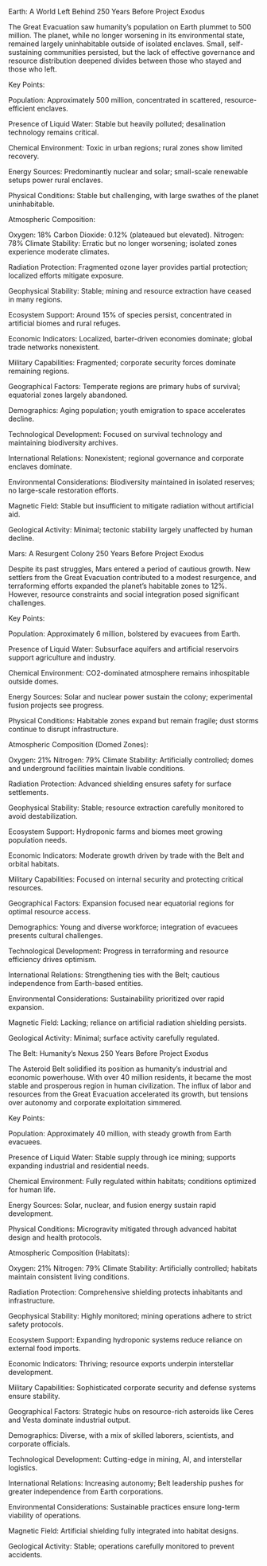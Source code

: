 Earth: A World Left Behind
250 Years Before Project Exodus

The Great Evacuation saw humanity’s population on Earth plummet to 500 million. The planet, while no longer worsening in its environmental state, remained largely uninhabitable outside of isolated enclaves. Small, self-sustaining communities persisted, but the lack of effective governance and resource distribution deepened divides between those who stayed and those who left.

Key Points:

Population: Approximately 500 million, concentrated in scattered, resource-efficient enclaves.

Presence of Liquid Water: Stable but heavily polluted; desalination technology remains critical.

Chemical Environment: Toxic in urban regions; rural zones show limited recovery.

Energy Sources: Predominantly nuclear and solar; small-scale renewable setups power rural enclaves.

Physical Conditions: Stable but challenging, with large swathes of the planet uninhabitable.

Atmospheric Composition:

Oxygen: 18%
Carbon Dioxide: 0.12% (plateaued but elevated).
Nitrogen: 78%
Climate Stability: Erratic but no longer worsening; isolated zones experience moderate climates.

Radiation Protection: Fragmented ozone layer provides partial protection; localized efforts mitigate exposure.

Geophysical Stability: Stable; mining and resource extraction have ceased in many regions.

Ecosystem Support: Around 15% of species persist, concentrated in artificial biomes and rural refuges.

Economic Indicators: Localized, barter-driven economies dominate; global trade networks nonexistent.

Military Capabilities: Fragmented; corporate security forces dominate remaining regions.

Geographical Factors: Temperate regions are primary hubs of survival; equatorial zones largely abandoned.

Demographics: Aging population; youth emigration to space accelerates decline.

Technological Development: Focused on survival technology and maintaining biodiversity archives.

International Relations: Nonexistent; regional governance and corporate enclaves dominate.

Environmental Considerations: Biodiversity maintained in isolated reserves; no large-scale restoration efforts.

Magnetic Field: Stable but insufficient to mitigate radiation without artificial aid.

Geological Activity: Minimal; tectonic stability largely unaffected by human decline.

Mars: A Resurgent Colony
250 Years Before Project Exodus

Despite its past struggles, Mars entered a period of cautious growth. New settlers from the Great Evacuation contributed to a modest resurgence, and terraforming efforts expanded the planet’s habitable zones to 12%. However, resource constraints and social integration posed significant challenges.

Key Points:

Population: Approximately 6 million, bolstered by evacuees from Earth.

Presence of Liquid Water: Subsurface aquifers and artificial reservoirs support agriculture and industry.

Chemical Environment: CO2-dominated atmosphere remains inhospitable outside domes.

Energy Sources: Solar and nuclear power sustain the colony; experimental fusion projects see progress.

Physical Conditions: Habitable zones expand but remain fragile; dust storms continue to disrupt infrastructure.

Atmospheric Composition (Domed Zones):

Oxygen: 21%
Nitrogen: 79%
Climate Stability: Artificially controlled; domes and underground facilities maintain livable conditions.

Radiation Protection: Advanced shielding ensures safety for surface settlements.

Geophysical Stability: Stable; resource extraction carefully monitored to avoid destabilization.

Ecosystem Support: Hydroponic farms and biomes meet growing population needs.

Economic Indicators: Moderate growth driven by trade with the Belt and orbital habitats.

Military Capabilities: Focused on internal security and protecting critical resources.

Geographical Factors: Expansion focused near equatorial regions for optimal resource access.

Demographics: Young and diverse workforce; integration of evacuees presents cultural challenges.

Technological Development: Progress in terraforming and resource efficiency drives optimism.

International Relations: Strengthening ties with the Belt; cautious independence from Earth-based entities.

Environmental Considerations: Sustainability prioritized over rapid expansion.

Magnetic Field: Lacking; reliance on artificial radiation shielding persists.

Geological Activity: Minimal; surface activity carefully regulated.

The Belt: Humanity’s Nexus
250 Years Before Project Exodus

The Asteroid Belt solidified its position as humanity’s industrial and economic powerhouse. With over 40 million residents, it became the most stable and prosperous region in human civilization. The influx of labor and resources from the Great Evacuation accelerated its growth, but tensions over autonomy and corporate exploitation simmered.

Key Points:

Population: Approximately 40 million, with steady growth from Earth evacuees.

Presence of Liquid Water: Stable supply through ice mining; supports expanding industrial and residential needs.

Chemical Environment: Fully regulated within habitats; conditions optimized for human life.

Energy Sources: Solar, nuclear, and fusion energy sustain rapid development.

Physical Conditions: Microgravity mitigated through advanced habitat design and health protocols.

Atmospheric Composition (Habitats):

Oxygen: 21%
Nitrogen: 79%
Climate Stability: Artificially controlled; habitats maintain consistent living conditions.

Radiation Protection: Comprehensive shielding protects inhabitants and infrastructure.

Geophysical Stability: Highly monitored; mining operations adhere to strict safety protocols.

Ecosystem Support: Expanding hydroponic systems reduce reliance on external food imports.

Economic Indicators: Thriving; resource exports underpin interstellar development.

Military Capabilities: Sophisticated corporate security and defense systems ensure stability.

Geographical Factors: Strategic hubs on resource-rich asteroids like Ceres and Vesta dominate industrial output.

Demographics: Diverse, with a mix of skilled laborers, scientists, and corporate officials.

Technological Development: Cutting-edge in mining, AI, and interstellar logistics.

International Relations: Increasing autonomy; Belt leadership pushes for greater independence from Earth corporations.

Environmental Considerations: Sustainable practices ensure long-term viability of operations.

Magnetic Field: Artificial shielding fully integrated into habitat designs.

Geological Activity: Stable; operations carefully monitored to prevent accidents.
